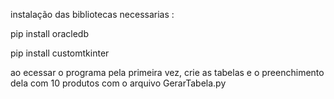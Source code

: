 instalação das bibliotecas necessarias :

pip install oracledb

pip install customtkinter


ao ecessar o programa pela primeira vez, crie as tabelas e o preenchimento dela com 10 produtos  com o arquivo GerarTabela.py


